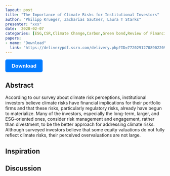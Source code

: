 ```yaml
---
layout: post
title: "The Importance of Climate Risks for Institutional Investors"
author: "Philipp Krueger, Zacharias Sautner, Laura T Starks"
presenter: "xxx"
date:  2020-02-07
categories: [ESG,CSR,Climate Change,Carbon,Green bond,Review of Financial Studies]
papers:
- name: "Download"
  link: "https://deliverypdf.ssrn.com/delivery.php?ID=772029127089022097119080012110105029127088006054089053094028111111099118030094073027041060048030012023098000127073088065004078033006063021080095090068027115116088109058013055086105106125067001104089071097099089018030071093003011006071120027123122020003&EXT=pdf&INDEX=TRUE"
---
```



<p>
  <a href="https://deliverypdf.ssrn.com/delivery.php?ID=772029127089022097119080012110105029127088006054089053094028111111099118030094073027041060048030012023098000127073088065004078033006063021080095090068027115116088109058013055086105106125067001104089071097099089018030071093003011006071120027123122020003&EXT=pdf&INDEX=TRUE" class="button">
    Download
  </a>
</p>

<style>
  .button {
    display: inline-block;
    padding: 10px 20px;
    background-color: #007bff;
    color: #fff;
    text-decoration: none;
    border-radius: 5px;
    font-size: 16px;
    font-weight: bold;
  }
</style>

## Abstract
According to our survey about climate risk perceptions, institutional investors believe climate risks have financial implications for their portfolio firms and that these risks, particularly regulatory risks, already have begun to materialize. Many of the investors, especially the long-term, larger, and ESG-oriented ones, consider risk management and engagement, rather than divestment, to be the better approach for addressing climate risks. Although surveyed investors believe that some equity valuations do not fully reflect climate risks, their perceived overvaluations are not large.
## Inspiration




## Discussion
